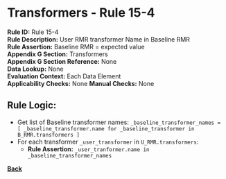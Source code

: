 # Transformers - Rule 15-4
**Rule ID:** Rule 15-4  
**Rule Description:** User RMR transformer Name in Baseline RMR  
**Rule Assertion:** Baseline RMR = expected value  
**Appendix G Section:** Transformers  
**Appendix G Section Reference:** None  
**Data Lookup:** None  
**Evaluation Context:**  Each Data Element   
**Applicability Checks:** None
**Manual Checks:** None  

## Rule Logic:
- Get list of Baseline transformer names: `_baseline_transformer_names = [ _baseline_transformer.name for _baseline_transformer in B_RMR.transformers ]`
- For each transformer `_user_transformer` in `U_RMR.transformers`:
    - **Rule Assertion:** `_user_tranformer.name in _baseline_transformer_names`

**[Back](../_toc.md)**
